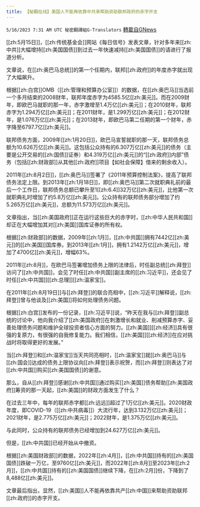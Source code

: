 ```yaml
---
title: 【秘翻在线】美国人不能再依靠中共来帮助资助联邦政府的赤字开支
---
```

`5/16/2023 7:31 AM UTC 秘密翻譯組G-Translators` [轉載自GNews](https://gnews.org/articles/1304153)

[[zh:5月15日]]，[[zh:传统基金会]]网站《每日信号》发表文章，针对多年来[[zh:中共]]大幅增持[[zh:美国国债]]到过去一年快速减持[[zh:美国国债]]的请进行了报道分析。

文章说，在[[zh:奥巴马总统]]的第一个任期内，联邦[[zh:政府]]的年度赤字就出现了大幅飙升。

根据[[zh:白宫]]OMB（[[zh:管理和预算办公室]]）的数据，在[[zh:奥巴马]]当选前一个多月结束的2008财年，联邦年度赤字为4585.5亿[[zh:美元]]。而在2009财年，即欧巴马就职的那一年，赤字激增至1.4万亿[[zh:美元]]；在2010财年，联邦赤字为1.294万亿[[zh:美元]]；在2011财年，是1.299万亿[[zh:美元]]；在2012财年，是1.076万亿[[zh:美元]]；在2013财年，即欧巴马第二任期的第一个财年，赤字降至6797.7亿[[zh:美元]]。

联邦债务方面，2009年[[zh:1月20日]]，欧巴马宣誓就职的那一天，联邦债务总额为10.626万亿[[zh:美元]]。这包括公众持有的6.307万亿[[zh:美元]]的债务（主要是公开交易的[[zh:国债]]证券）和4.319万亿[[zh:美元]]的“[[zh:政府]]内部”债务（包括[[zh:财政部]]从其他[[zh:政府]]项目【如社会保障】借来的剩余收入）。

2011年[[zh:8月2日]]，[[zh:奥巴马]]签署了《2011年预算控制法案》，提高了联邦债务法定上限。到2013年[[zh:1月18日]]，即[[zh:奥巴马]]第二次就职典礼前的最后一个工作日，联邦债务总额已攀升至1[[zh:6.4]]32万亿[[zh:美元]]，比他第一次就职典礼时增加了约5.8万亿[[zh:美元]]。公众持有的联邦债务部分增加了约5.265万亿[[zh:美元]]，总额为11.573万亿[[zh:美元]]。

文章指出，当[[zh:美国政府]]正在运行这些巨大的赤字时，[[zh:中华人民共和国]]却正在大幅增加其对[[zh:美国]]国库证券的所有权。

根据[[zh:财政部]]的数据，2009年[[zh:1月]]，[[zh:中共国]]拥有7442亿[[zh:美元]]的[[zh:美国]]国库券。到2013年[[zh:1月]]，拥有1.2142万亿[[zh:美元]]，增加了4700亿[[zh:美元]]，增幅63%。

2011年[[zh:8月]]，在欧巴马签署增加债务上限的法律后，时任副总统[[zh:拜登]]访问了[[zh:中共国]]，会见了时任[[zh:中共国]]副主席的[[zh:习近平]]，还会见了时任[[zh:中共国]][[zh:总理]][[zh:温家宝]]。

在2011年[[zh:8月19日]]与[[zh:拜登]]的联合亮相中，[[zh:习近平]]解释说，[[zh:拜登]]曾与他谈及[[zh:美国]]将如何处理债务问题。

根据[[zh:白宫]]发布的一份记录，[[zh:习近平]]说，“昨天在我与[[zh:拜登]]副总统的讨论中，他向我介绍了[[zh:美国政府]]在刺激增长和就业、削减预算赤字、妥善处理债务问题和维护全球投资者信心方面的努力。[[zh:美国]][[zh:经济]]具有很强的复原力，有很强的自我修复能力。我们相信，[[zh:美国]][[zh:经济]]在应对挑战时将取得更好的发展。”

当[[zh:拜登]]和[[zh:温家宝]]当天共同亮相时，[[zh:温家宝]]就[[zh:奥巴马]]与[[zh:国会]]达成的债务上限协议向[[zh:拜登]]表示祝贺，而[[zh:拜登]]则表达了对[[zh:中共国]]购买[[zh:美国国债]]的谢意。

那么，自从[[zh:拜登]]感谢[[zh:中共国]]通过购买[[zh:美国]]债务帮助[[zh:美国政府]]筹资的那一天起，[[zh:美国]]的财政方面发生了什么？

在过去三年中，每年的联邦赤字都[[zh:远远]]超过了1万亿[[zh:美元]]。2020财政年度，即COVID-19（[[zh:中共病毒]]）大流行年，达到3.132万亿[[zh:美元]]；2021财年，是2.775万亿[[zh:美元]]；2022财年，是1.375万亿[[zh:美元]]。

与此同时，公众持有的联邦债务已经增加到24.627万亿[[zh:美元]]。

但是，[[zh:中共国]]已经开始从中撤资。

根据[[zh:美国财政部]]的数据，2022年[[zh:4月]]，[[zh:中共国]]持有的[[zh:美国国债]]跌破一万亿，至9760亿[[zh:美元]]，而2022年[[zh:8月]]至2023年[[zh:2月]]，[[zh:中共国]]持有的[[zh:美国国债]]继续下降，在[[zh:2月]]份，下降到了8,488亿[[zh:美元]]。

文章最后指出，显然，[[zh:美国]]人不能再依靠共产[[zh:中国]]来帮助资助联邦[[zh:政府]]的赤字开支。
